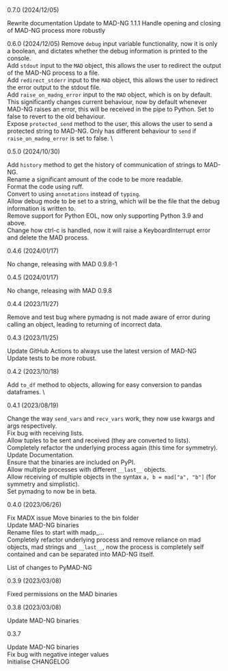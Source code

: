 0.7.0 (2024/12/05)

Rewrite documentation
Update to MAD-NG 1.1.1
Handle opening and closing of MAD-NG process more robustly


0.6.0 (2024/12/05)
Remove `debug` input variable functionality, now it is only a boolean, and dictates whether the debug information is printed to the console. \
Add `stdout` input to the `MAD` object, this allows the user to redirect the output of the MAD-NG process to a file. \
Add `redirect_stderr` input to the `MAD` object, this allows the user to redirect the error output to the stdout file. \
Add `raise_on_madng_error` input to the `MAD` object, which is on by default. This significantly changes current behaviour, now by default whenever MAD-NG raises an error, this will be received in the pipe to Python. Set to false to revert to the old behaviour. \
Expose `protected_send` method to the user, this allows the user to send a protected string to MAD-NG. Only has different behaviour to `send` if `raise_on_madng_error` is set to false. \

0.5.0 (2024/10/30)

Add `history` method to get the history of communication of strings to MAD-NG. \
Rename a significant amount of the code to be more readable. \
Format the code using ruff. \
Convert to using `annotations` instead of `typing`. \
Allow debug mode to be set to a string, which will be the file that the debug information is written to. \
Remove support for Python EOL, now only supporting Python 3.9 and above. \
Change how ctrl-c is handled, now it will raise a KeyboardInterrupt error and delete the MAD process.

0.4.6 (2024/01/17)

No change, releasing with MAD 0.9.8-1

0.4.5 (2024/01/17)

No change, releasing with MAD 0.9.8

0.4.4 (2023/11/27)

Remove and test bug where pymadng is not made aware of error during calling an object, leading to returning of incorrect data.

0.4.3 (2023/11/25)

Update GitHub Actions to always use the latest version of MAD-NG \
Update tests to be more robust.

0.4.2 (2023/10/18)

Add `to_df` method to objects, allowing for easy conversion to pandas dataframes. \

0.4.1 (2023/08/19)

Change the way `send_vars` and `recv_vars` work, they now use kwargs and args respectively. \
Fix bug with receiving lists. \
Allow tuples to be sent and received (they are converted to lists). \
Completely refactor the underlying process again (this time for symmetry). \
Update Documentation. \
Ensure that the binaries are included on PyPI. \
Allow multiple processes with different `__last__` objects. \
Allow receiving of multiple objects in the syntax `a, b = mad["a", "b"]` (for symmetry and simplistic). \
Set pymadng to now be in beta.

0.4.0 (2023/06/26)

Fix MADX issue
Move binaries to the bin folder \
Update MAD-NG binaries \
Rename files to start with madp\_... \
Completely refactor underlying process and remove reliance on mad objects, mad strings and `__last__`, now the process is completely self contained and can be separated into MAD-NG itself.

List of changes to PyMAD-NG

0.3.9 (2023/03/08)

Fixed permissions on the MAD binaries

0.3.8 (2023/03/08)

Update MAD-NG binaries

0.3.7

Update MAD-NG binaries \
Fix bug with negative integer values \
Initialise CHANGELOG
